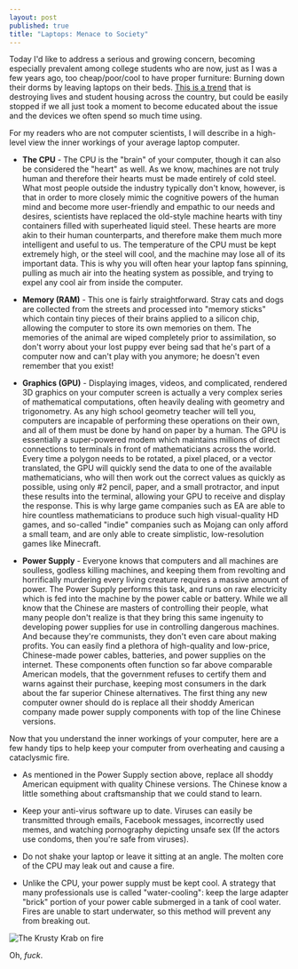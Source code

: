```yaml
---
layout: post
published: true
title: "Laptops: Menace to Society"
---
```


Today I'd like to address a serious and growing concern, becoming especially prevalent among college students who are now, just as I was a few years ago, too cheap/poor/cool to have proper furniture: Burning down their dorms by leaving laptops on their beds. [This is a trend](http://bostonherald.com/news_opinion/local_coverage/2013/04/laptop_goes_up_in_flames) that is destroying lives and student housing across the country, but could be easily stopped if we all just took a moment to become educated about the issue and the devices we often spend so much time using.

For my readers who are not computer scientists, I will describe in a high-level view the inner workings of your average laptop computer.

* **The CPU** - The CPU is the "brain" of your computer, though it can also be considered the "heart" as well. As we know, machines are not truly human and therefore their hearts must be made entirely of cold steel. What most people outside the industry typically don't know, however, is that in order to more closely mimic the cognitive powers of the human mind and become more user-friendly and empathic to our needs and desires, scientists have replaced the old-style machine hearts with tiny containers filled with superheated liquid steel. These hearts are more akin to their human counterparts, and therefore make them much more intelligent and useful to us. The temperature of the CPU must be kept extremely high, or the steel will cool, and the machine may lose all of its important data. This is why you will often hear your laptop fans spinning, pulling as much air into the heating system as possible, and trying to expel any cool air from inside the computer.

* **Memory (RAM)** - This one is fairly straightforward. Stray cats and dogs are collected from the streets and processed into "memory sticks" which contain tiny pieces of their brains applied to a silicon chip, allowing the computer to store its own memories on them. The memories of the animal are wiped completely prior to assimilation, so don't worry about your lost puppy ever being sad that he's part of a computer now and can't play with you anymore; he doesn't even remember that you exist!

* **Graphics (GPU)** - Displaying images, videos, and complicated, rendered 3D graphics on your computer screen is actually a very complex series of mathematical computations, often heavily dealing with geometry and trigonometry. As any high school geometry teacher will tell you, computers are incapable of performing these operations on their own, and all of them must be done by hand on paper by a human. The GPU is essentially a super-powered modem which maintains millions of direct connections to terminals in front of mathematicians across the world. Every time a polygon needs to be rotated, a pixel placed, or a vector translated, the GPU will quickly send the data to one of the available mathematicians, who will then work out the correct values as quickly as possible, using only #2 pencil, paper, and a small protractor, and input these results into the terminal, allowing your GPU to receive and display the response. This is why large game companies such as EA are able to hire countless mathematicians to produce such high visual-quality HD games, and so-called "indie" companies such as Mojang can only afford a small team, and are only able to create simplistic, low-resolution games like Minecraft. 

* **Power Supply** - Everyone knows that computers and all machines are soulless, godless killing machines, and keeping them from revolting and horrifically murdering every living creature requires a massive amount of power. The Power Supply performs this task, and runs on raw electricity which is fed into the machine by the power cable or battery. While we all know that the Chinese are masters of controlling their people, what many people don't realize is that they bring this same ingenuity to developing power supplies for use in controlling dangerous machines. And because they're communists, they don't even care about making profits. You can easily find a plethora of high-quality and low-price, Chinese-made power cables, batteries, and power supplies on the internet. These components often function so far above comparable American models, that the government refuses to certify them and warns against their purchase, keeping most consumers in the dark about the far superior Chinese alternatives. The first thing any new computer owner should do is replace all their shoddy American company made power supply components with top of the line Chinese versions. 

Now that you understand the inner workings of your computer, here are a few handy tips to help keep your computer from overheating and causing a cataclysmic fire.

* As mentioned in the Power Supply section above, replace all shoddy American equipment with quality Chinese versions. The Chinese know a little something about craftsmanship that we could stand to learn.

* Keep your anti-virus software up to date. Viruses can easily be transmitted through emails, Facebook messages, incorrectly used memes, and watching pornography depicting unsafe sex (If the actors use condoms, then you're safe from viruses). 

* Do not shake your laptop or leave it sitting at an angle. The molten core of the CPU may leak out and cause a fire. 

* Unlike the CPU, your power supply must be kept cool. A strategy that many professionals use is called "water-cooling": keep the large adapter "brick" portion of your power cable submerged in a tank of cool water. Fires are unable to start underwater, so this method will prevent any from breaking out.


![The Krusty Krab on fire](http://i.imgur.com/JWtch2f.jpg "THIS IS ALL YOUTUBE'S FAULT, JUST LIKE THE GYPSY WOMAN SAID!")

Oh, _fuck_.

